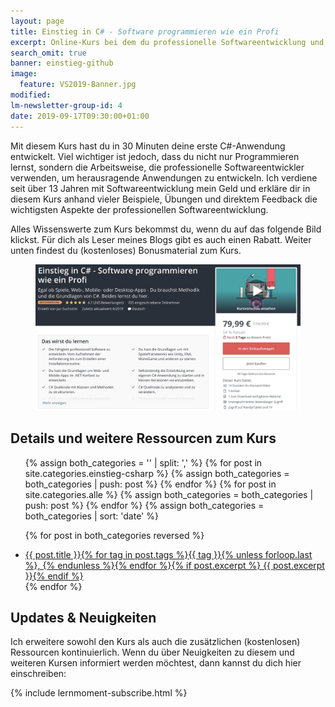 ```yaml
---
layout: page
title: Einstieg in C# - Software programmieren wie ein Profi
excerpt: Online-Kurs bei dem du professionelle Softwareentwicklung und die Grundlagen von C# lernst.
search_omit: true
banner: einstieg-github
image:
  feature: VS2019-Banner.jpg
modified:
lm-newsletter-group-id: 4
date: 2019-09-17T09:30:00+01:00
---
```


Mit diesem Kurs hast du in 30 Minuten deine erste C#-Anwendung entwickelt. Viel wichtiger ist jedoch, dass du nicht nur Programmieren lernst, sondern die Arbeitsweise, die professionelle Softwareentwickler verwenden, um herausragende Anwendungen zu entwickeln. Ich verdiene seit über 13 Jahren mit Softwareentwicklung mein Geld und erkläre dir in diesem Kurs anhand vieler Beispiele, Übungen und direktem Feedback die wichtigsten Aspekte der professionellen Softwareentwicklung.

Alles Wissenswerte zum Kurs bekommst du, wenn du auf das folgende Bild klickst. Für dich als Leser meines Blogs gibt es auch einen Rabatt. Weiter unten findest du (kostenloses) Bonusmaterial zum Kurs. 
<figure>
	<a href="https://www.udemy.com/course/einstieg-in-csharp-software-programmieren-wie-ein-profi/?couponCode=VS19-DANKE-LMTUT80" target="_blank"><img src="/images/UCsK_LandingPage_VS19Tut_Rabatt.jpg" alt="image"></a>
</figure>

## Details und weitere Ressourcen zum Kurs

<ul class="post-list">
<!-- Create empty arrays -->
{% assign both_categories = '' | split: ',' %}
<!-- Push to both_categories -->
{% for post in site.categories.einstieg-csharp %}
  {% assign both_categories = both_categories | push: post %}
{% endfor %}
{% for post in site.categories.alle %}
  {% assign both_categories = both_categories | push: post %}
{% endfor %}
{% assign both_categories = both_categories | sort: 'date' %}

{% for post in both_categories reversed %} 
  <li><article><a href="{{ site.url }}{{ post.url }}">{{ post.title }}<span class="entry-date">{% for tag in post.tags %}{{ tag }}{% unless forloop.last %}, {% endunless %}{% endfor %}</span>{% if post.excerpt %} <span class="excerpt">{{ post.excerpt }}</span>{% endif %}</a></article></li>
{% endfor %}
</ul>

## Updates & Neuigkeiten

Ich erweitere sowohl den Kurs als auch die zusätzlichen (kostenlosen) Ressourcen kontinuierlich. Wenn du über Neuigkeiten zu diesem und weiteren Kursen informiert werden möchtest, dann kannst du dich hier einschreiben:

<div class="subscribe-notice">
	{% include lernmoment-subscribe.html %}
</div>


